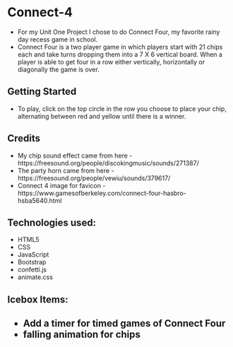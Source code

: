 <h1>Connect-4</h1>
<ul>
  <li>For my Unit One Project I chose to do Connect Four, my favorite rainy day recess game in school.</li> 
  <li>Connect Four is a two player game in which players start with  21 chips each and take turns dropping them into a 7 X 6 vertical board. When a player is able to get four in a row either vertically, horizontally or diagonally the game is over.</li>
</ul>

<h2>Getting Started</h2>
<ul>
    <li>To play, click on the top circle in the row you choose to place your chip, alternating between red and yellow until there is a winner.</li>
</ul>

<h2>Credits</h2>
<ul>
<li>My chip sound effect came from here - https://freesound.org/people/discokingmusic/sounds/271387/</li> 
<li>The party horn came from here - https://freesound.org/people/vewiu/sounds/379617/</li>
<li>Connect 4 image for favicon - https://www.gamesofberkeley.com/connect-four-hasbro-hsba5640.html</li>
</ul>

<h2>Technologies used:</h2>
<ul> 
  <li>HTML5</li> 
  <li>CSS</li> 
  <li>JavaScript</li>
  <li>Bootstrap</li>
  <li>confetti.js</li>
  <li>animate.css</li>
</ul>

<h2>Icebox Items:<h2>
<ul>
  <li>Add a  timer for timed games of Connect Four</li>
  <li>falling animation for chips</li>
</ul>
  